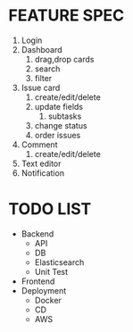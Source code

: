 # FEATURE SPEC
1. Login
2. Dashboard
    1. drag,drop cards
    2. search
    3. filter
3. Issue card
    1. create/edit/delete
    2. update fields
        1. subtasks
    3. change status
    4. order issues
4. Comment
    1. create/edit/delete
5. Text editor
6. Notification

# TODO LIST
- Backend
    - API
    - DB
    - Elasticsearch
    - Unit Test
- Frontend
- Deployment
    - Docker
    - CD
    - AWS
